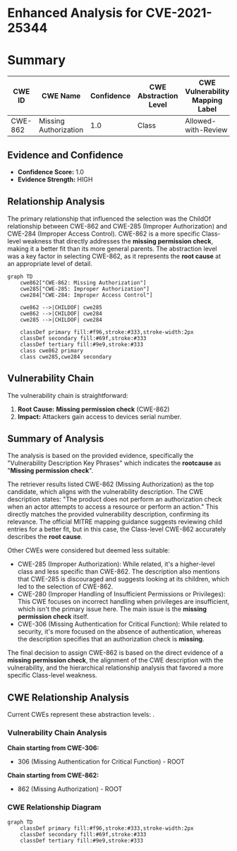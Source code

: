 # Enhanced Analysis for CVE-2021-25344

# Summary
| CWE ID | CWE Name | Confidence | CWE Abstraction Level | CWE Vulnerability Mapping Label | CWE-Vulnerability Mapping Notes |
|---|---|---|---|---|---|
| CWE-862 | Missing Authorization | 1.0 | Class | Allowed-with-Review | Primary |

## Evidence and Confidence

*   **Confidence Score:** 1.0
*   **Evidence Strength:** HIGH

## Relationship Analysis
The primary relationship that influenced the selection was the ChildOf relationship between CWE-862 and CWE-285 (Improper Authorization) and CWE-284 (Improper Access Control). CWE-862 is a more specific Class-level weakness that directly addresses the **missing permission check**, making it a better fit than its more general parents. The abstraction level was a key factor in selecting CWE-862, as it represents the **root cause** at an appropriate level of detail.

```mermaid
graph TD
    cwe862["CWE-862: Missing Authorization"]
    cwe285["CWE-285: Improper Authorization"]
    cwe284["CWE-284: Improper Access Control"]
    
    cwe862 -->|CHILDOF| cwe285
    cwe862 -->|CHILDOF| cwe284
    cwe285 -->|CHILDOF| cwe284

    classDef primary fill:#f96,stroke:#333,stroke-width:2px
    classDef secondary fill:#69f,stroke:#333
    classDef tertiary fill:#9e9,stroke:#333
    class cwe862 primary
    class cwe285,cwe284 secondary
```

## Vulnerability Chain
The vulnerability chain is straightforward:
1.  **Root Cause:** **Missing permission check** (CWE-862)
2.  **Impact:** Attackers gain access to devices serial number.

## Summary of Analysis
The analysis is based on the provided evidence, specifically the "Vulnerability Description Key Phrases" which indicates the **rootcause** as "**Missing permission check**".

The retriever results listed CWE-862 (Missing Authorization) as the top candidate, which aligns with the vulnerability description. The CWE description states: "The product does not perform an authorization check when an actor attempts to access a resource or perform an action." This directly matches the provided vulnerability description, confirming its relevance. The official MITRE mapping guidance suggests reviewing child entries for a better fit, but in this case, the Class-level CWE-862 accurately describes the **root cause**.

Other CWEs were considered but deemed less suitable:

*   CWE-285 (Improper Authorization): While related, it's a higher-level class and less specific than CWE-862. The description also mentions that CWE-285 is discouraged and suggests looking at its children, which led to the selection of CWE-862.
*   CWE-280 (Improper Handling of Insufficient Permissions or Privileges): This CWE focuses on incorrect handling when privileges are insufficient, which isn't the primary issue here. The main issue is the **missing permission check** itself.
*   CWE-306 (Missing Authentication for Critical Function): While related to security, it's more focused on the absence of authentication, whereas the description specifies that an authorization check is **missing**.

The final decision to assign CWE-862 is based on the direct evidence of a **missing permission check**, the alignment of the CWE description with the vulnerability, and the hierarchical relationship analysis that favored a more specific Class-level weakness.


## CWE Relationship Analysis

Current CWEs represent these abstraction levels: .


### Vulnerability Chain Analysis

**Chain starting from CWE-306:**
- 306 (Missing Authentication for Critical Function) - ROOT


**Chain starting from CWE-862:**
- 862 (Missing Authorization) - ROOT



### CWE Relationship Diagram

```mermaid
graph TD
    classDef primary fill:#f96,stroke:#333,stroke-width:2px
    classDef secondary fill:#69f,stroke:#333
    classDef tertiary fill:#9e9,stroke:#333
```